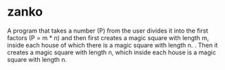 # zanko
A program that takes a number (P) from the user divides it into the first factors (P = m * n) and then first creates a magic square with length m, inside each house of which there is a magic square with length n. . Then it creates a magic square with length n, which inside each house is a magic square with length n.
